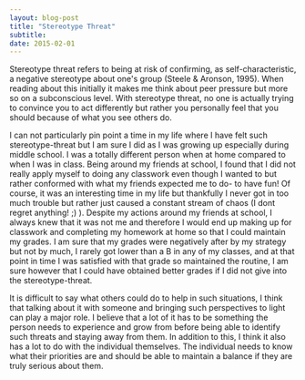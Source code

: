 ```yaml
---
layout: blog-post
title: "Stereotype Threat"
subtitle:
date: 2015-02-01
---
```


Stereotype threat refers to being at risk of confirming, as self-characteristic, a negative stereotype about one's group (Steele & Aronson, 1995). When reading about this initially it makes me think about peer pressure but more so on a subconscious level. With stereotype threat, no one is actually trying to convince you to act differently but rather you personally feel that you should because of what you see others do.

I can not particularly pin point a time in my life where I have felt such stereotype-threat but I am sure I did as I was growing up especially during middle school. I was a totally different person when at home compared to when I was in class. Being around my friends at school, I found that I did not really apply myself to doing any classwork even though I wanted to but rather conformed with what my friends expected me to do- to have fun! Of course, it was an interesting time in my life but thankfully I never got in too much trouble but rather just caused a constant stream of chaos (I dont regret anything! ;) ). Despite my actions around my friends at school, I always knew that it was not me and therefore I would end up making up for classwork and completing my homework at home so that I could maintain my grades. I am sure that my grades were negatively after by my strategy but not by much, I rarely got lower than a B in any of my classes, and at that point in time I was satisfied with that grade so maintained the routine, I am sure however that I could have obtained better grades if I did not give into the stereotype-threat.

It is difficult to say what others could do to help in such situations, I think that talking about it with someone and bringing such perspectives to light can play a major role. I believe that a lot of it has to be something the person needs to experience and grow from before being able to identify such threats and staying away from them. In addition to this, I think it also has a lot to do with the individual themselves. The individual needs to know what their priorities are and should be able to maintain a balance if they are truly serious about them.